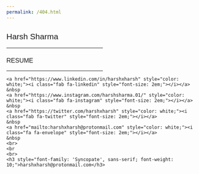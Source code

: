```yaml
---
permalink: /404.html
---
```

<!doctype html>
<html lang="en" class="no-js">
<head>
  <base target="_blank">
  <meta charset="UTF-8" />
  <title>Harsh Sharma</title>
  <link rel="shortcut icon" type="image/png" href="assets/favicon.png">
  <meta name="viewport" content="width=device-width, initial-scale=1.0">
  <link rel="stylesheet" href="css/style.css" />
  <link rel="stylesheet" href="https://use.fontawesome.com/releases/v5.2.0/css/all.css" integrity="sha384-hWVjflwFxL6sNzntih27bfxkr27PmbbK/iSvJ+a4+0owXq79v+lsFkW54bOGbiDQ" crossorigin="anonymous" type="text/css">
  <!-- remember, jQuery is completely optional -->
  <!-- <script type='text/javascript' src='js/jquery-1.11.1.min.js'></script> -->
  <script type="text/javascript" src="js/bubble.js"></script>
  <script type="text/javascript" src="js/jquery.particleground.js"></script>
  <script type="text/javascript" src="js/demo.js"></script>

</head>

<body>

<div id="particles">
  <div id="intro">
      <h2 style="font-family: 'Helvetica', sans-serif; font-weight: 10;">Harsh Sharma&nbsp</h2>
        <hr style="width: 50%; border-color: #FFFFFF;">
        <h3 style="font-family: 'Helvetica', sans-serif; font-weight: 10;">RESUME</h3>
        <a href="https://mycuesta-my.sharepoint.com/personal/harsh_sharma_my_cuesta_edu/Documents/Documents/Harsh/Resume/Resume%20-%2028.01.21.pdf" style="color: white;"><i class="fa fa-download" style="font-size: 2em;"></i></a>
        <hr style="width: 50%; border-color: #FFFFFF;">


    <a href="https://www.linkedin.com/in/harshxharsh" style="color: white;"><i class="fab fa-linkedin" style="font-size: 2em;"></i></a>
    &nbsp
    <a href="https://www.instagram.com/harshsharma.01/" style="color: white;"><i class="fab fa-instagram" style="font-size: 2em;"></i></a>
    &nbsp
    <a href="https://twitter.com/harshxharsh" style="color: white;"><i class="fab fa-twitter" style="font-size: 2em;"></i></a>
    &nbsp
    <a href="mailto:harshxharsh@protonmail.com" style="color: white;"><i class="fa fa-envelope" style="font-size: 2em;"></i></a>
    &nbsp
    <br>
    <br
    <br>
    <h3 style="font-family: 'Syncopate', sans-serif; font-weight: 10;">harshxharsh@protonmail.com</h3>
   </div>
</div>
    </body>
</html>

